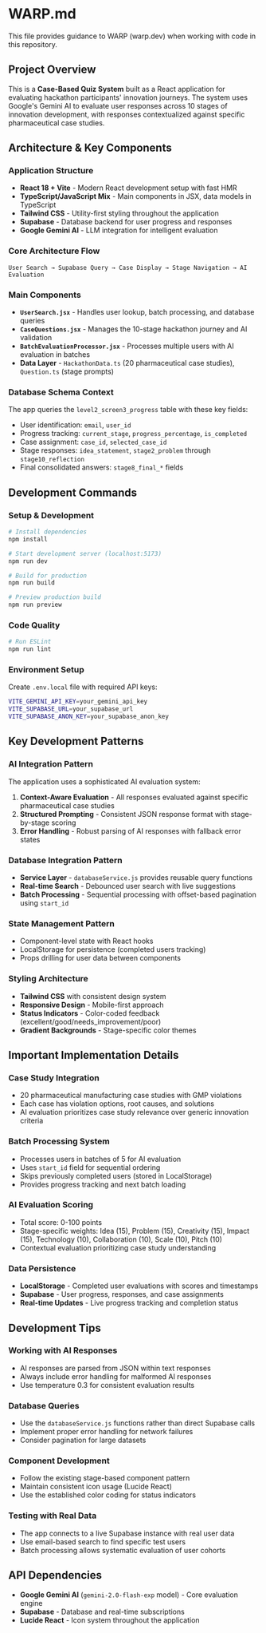 # WARP.md

This file provides guidance to WARP (warp.dev) when working with code in this repository.

## Project Overview

This is a **Case-Based Quiz System** built as a React application for evaluating hackathon participants' innovation journeys. The system uses Google's Gemini AI to evaluate user responses across 10 stages of innovation development, with responses contextualized against specific pharmaceutical case studies.

## Architecture & Key Components

### Application Structure
- **React 18 + Vite** - Modern React development setup with fast HMR
- **TypeScript/JavaScript Mix** - Main components in JSX, data models in TypeScript
- **Tailwind CSS** - Utility-first styling throughout the application
- **Supabase** - Database backend for user progress and responses
- **Google Gemini AI** - LLM integration for intelligent evaluation

### Core Architecture Flow
```
User Search → Supabase Query → Case Display → Stage Navigation → AI Evaluation
```

### Main Components
- **`UserSearch.jsx`** - Handles user lookup, batch processing, and database queries
- **`CaseQuestions.jsx`** - Manages the 10-stage hackathon journey and AI validation
- **`BatchEvaluationProcessor.jsx`** - Processes multiple users with AI evaluation in batches
- **Data Layer** - `HackathonData.ts` (20 pharmaceutical case studies), `Question.ts` (stage prompts)

### Database Schema Context
The app queries the `level2_screen3_progress` table with these key fields:
- User identification: `email`, `user_id`
- Progress tracking: `current_stage`, `progress_percentage`, `is_completed`
- Case assignment: `case_id`, `selected_case_id`
- Stage responses: `idea_statement`, `stage2_problem` through `stage10_reflection`
- Final consolidated answers: `stage8_final_*` fields

## Development Commands

### Setup & Development
```bash
# Install dependencies
npm install

# Start development server (localhost:5173)
npm run dev

# Build for production
npm run build

# Preview production build
npm run preview
```

### Code Quality
```bash
# Run ESLint
npm run lint
```

### Environment Setup
Create `.env.local` file with required API keys:
```bash
VITE_GEMINI_API_KEY=your_gemini_api_key
VITE_SUPABASE_URL=your_supabase_url
VITE_SUPABASE_ANON_KEY=your_supabase_anon_key
```

## Key Development Patterns

### AI Integration Pattern
The application uses a sophisticated AI evaluation system:
1. **Context-Aware Evaluation** - All responses evaluated against specific pharmaceutical case studies
2. **Structured Prompting** - Consistent JSON response format with stage-by-stage scoring
3. **Error Handling** - Robust parsing of AI responses with fallback error states

### Database Integration Pattern
- **Service Layer** - `databaseService.js` provides reusable query functions
- **Real-time Search** - Debounced user search with live suggestions
- **Batch Processing** - Sequential processing with offset-based pagination using `start_id`

### State Management Pattern
- Component-level state with React hooks
- LocalStorage for persistence (completed users tracking)
- Props drilling for user data between components

### Styling Architecture
- **Tailwind CSS** with consistent design system
- **Responsive Design** - Mobile-first approach
- **Status Indicators** - Color-coded feedback (excellent/good/needs_improvement/poor)
- **Gradient Backgrounds** - Stage-specific color themes

## Important Implementation Details

### Case Study Integration
- 20 pharmaceutical manufacturing case studies with GMP violations
- Each case has violation options, root causes, and solutions
- AI evaluation prioritizes case study relevance over generic innovation criteria

### Batch Processing System
- Processes users in batches of 5 for AI evaluation
- Uses `start_id` field for sequential ordering
- Skips previously completed users (stored in LocalStorage)
- Provides progress tracking and next batch loading

### AI Evaluation Scoring
- Total score: 0-100 points
- Stage-specific weights: Idea (15), Problem (15), Creativity (15), Impact (15), Technology (10), Collaboration (10), Scale (10), Pitch (10)
- Contextual evaluation prioritizing case study understanding

### Data Persistence
- **LocalStorage** - Completed user evaluations with scores and timestamps
- **Supabase** - User progress, responses, and case assignments
- **Real-time Updates** - Live progress tracking and completion status

## Development Tips

### Working with AI Responses
- AI responses are parsed from JSON within text responses
- Always include error handling for malformed AI responses
- Use temperature 0.3 for consistent evaluation results

### Database Queries
- Use the `databaseService.js` functions rather than direct Supabase calls
- Implement proper error handling for network failures
- Consider pagination for large datasets

### Component Development
- Follow the existing stage-based component pattern
- Maintain consistent icon usage (Lucide React)
- Use the established color coding for status indicators

### Testing with Real Data
- The app connects to a live Supabase instance with real user data
- Use email-based search to find specific test users
- Batch processing allows systematic evaluation of user cohorts

## API Dependencies

- **Google Gemini AI** (`gemini-2.0-flash-exp` model) - Core evaluation engine
- **Supabase** - Database and real-time subscriptions
- **Lucide React** - Icon system throughout the application

